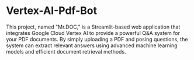 # Vertex-AI-Pdf-Bot
This project, named "Mr.DOC," is a Streamlit-based web application that integrates Google Cloud Vertex AI to provide a powerful Q&amp;A system for your PDF documents. By simply uploading a PDF and posing questions, the system can extract relevant answers using advanced machine learning models and efficient document retrieval methods.
